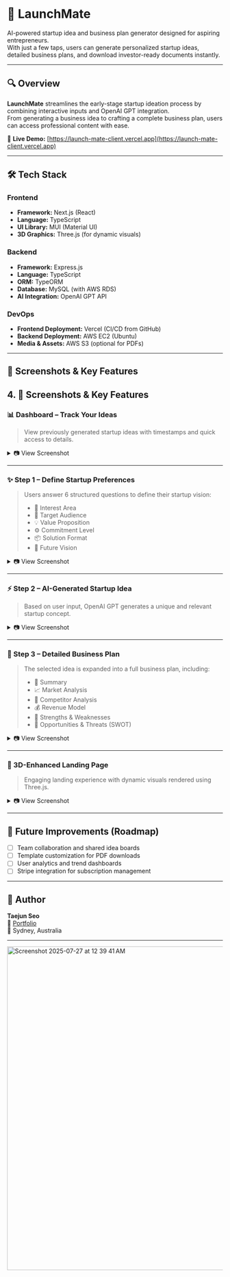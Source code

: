 # 🚀 LaunchMate

AI-powered startup idea and business plan generator designed for aspiring entrepreneurs.  
With just a few taps, users can generate personalized startup ideas, detailed business plans, and download investor-ready documents instantly.

---

## 🔍 Overview

**LaunchMate** streamlines the early-stage startup ideation process by combining interactive inputs and OpenAI GPT integration.  
From generating a business idea to crafting a complete business plan, users can access professional content with ease.

🔗 **Live Demo:** [https://launch-mate-client.vercel.app](https://launch-mate-client.vercel.app)

---

## 🛠 Tech Stack

### Frontend
- **Framework:** Next.js (React)
- **Language:** TypeScript
- **UI Library:** MUI (Material UI)
- **3D Graphics:** Three.js (for dynamic visuals)

### Backend
- **Framework:** Express.js
- **Language:** TypeScript
- **ORM:** TypeORM
- **Database:** MySQL (with AWS RDS)
- **AI Integration:** OpenAI GPT API

### DevOps
- **Frontend Deployment:** Vercel (CI/CD from GitHub)
- **Backend Deployment:** AWS EC2 (Ubuntu)
- **Media & Assets:** AWS S3 (optional for PDFs)

---

## 📸 Screenshots & Key Features

## 4. 📸 Screenshots & Key Features

### 📊 Dashboard – Track Your Ideas  
> View previously generated startup ideas with timestamps and quick access to details.

<details>
  <summary>📷 View Screenshot</summary>
  <img width="1512" height="759" alt="Screenshot 2025-07-27 at 12 41 52 AM" src="https://github.com/user-attachments/assets/fc9c64ee-1875-43d9-b140-ac8da8b30c45" />
</details>

---

### ✨ Step 1 – Define Startup Preferences  
> Users answer 6 structured questions to define their startup vision:
> - 🧭 Interest Area  
> - 🎯 Target Audience  
> - 💡 Value Proposition  
> - ⚙️ Commitment Level  
> - 📦 Solution Format  
> - 🌠 Future Vision

<details>
  <summary>📷 View Screenshot</summary>
  
  https://github.com/user-attachments/assets/eddfb350-e4d4-493c-97f2-1fca1be7babf
</details>

---

### ⚡ Step 2 – AI-Generated Startup Idea  
> Based on user input, OpenAI GPT generates a unique and relevant startup concept.

<details>
  <summary>📷 View Screenshot</summary>

  Uploading Screen Recording 2025-07-27 at 12.42.19 AM.mov…
</details>

---

### 🧠 Step 3 – Detailed Business Plan  
> The selected idea is expanded into a full business plan, including:
> - 📄 Summary  
> - 📈 Market Analysis  
> - 🧩 Competitor Analysis  
> - 💰 Revenue Model  
> - 💪 Strengths & Weaknesses  
> - 🧭 Opportunities & Threats (SWOT)

<details>
  <summary>📷 View Screenshot</summary>

  [Uploading Screen Recording 2025-07-27 at 12.45.03 AM.mov…](https://github.com/user-attachments/assets/13a3ef4c-87d0-4288-bea1-672d3eeb137e)
</details>

---

### 🌌 3D-Enhanced Landing Page  
> Engaging landing experience with dynamic visuals rendered using Three.js.

<details>
  <summary>📷 View Screenshot</summary>
  <img width="1512" height="743" alt="Screenshot 2025-07-27 at 12 49 02 AM" src="https://github.com/user-attachments/assets/6d721239-155d-400d-b54e-f9d4cc74709c" />
</details>

---

## 📌 Future Improvements (Roadmap)
- [ ] Team collaboration and shared idea boards  
- [ ] Template customization for PDF downloads  
- [ ] User analytics and trend dashboards  
- [ ] Stripe integration for subscription management

---

## 👤 Author

**Taejun Seo**  
📧 [Portfolio](https://github.com/TeraSeo)  
📍 Sydney, Australia

---
<img width="1512" height="756" alt="Screenshot 2025-07-27 at 12 39 41 AM" src="https://github.com/user-attachments/assets/d03b6b0c-0e05-4cdf-be91-7f9fe684b46b" />

